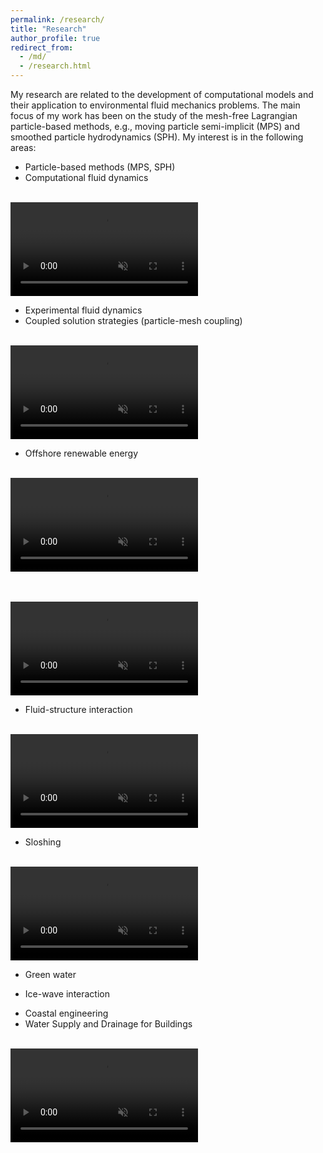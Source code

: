 ```yaml
---
permalink: /research/
title: "Research"
author_profile: true
redirect_from: 
  - /md/
  - /research.html
---
```


My research are related to the development of computational models and their application to environmental fluid mechanics problems. The main focus of my work has been on the study of the mesh-free Lagrangian particle-based methods, e.g., moving particle semi-implicit (MPS) and smoothed particle hydrodynamics (SPH). My interest is in the following areas:

* Particle-based methods (MPS, SPH)
* Computational fluid dynamics
<br/><br/>
<video src="https://user-images.githubusercontent.com/20632175/182661348-2c7ec66c-f9c3-4e97-bbe5-382a4942ca4e.mp4" playsinline autoplay muted loop controls="controls" style="max-width: 500px;">
</video>

* Experimental fluid dynamics
* Coupled solution strategies (particle-mesh coupling)
<br/><br/>
<video src="https://user-images.githubusercontent.com/20632175/182659436-a76d0e98-0326-4cb6-be83-c766096f6ff8.mp4" playsinline autoplay muted loop controls="controls" style="max-width: 700px;">
</video>

* Offshore renewable energy
<br/><br/>
<video src="https://user-images.githubusercontent.com/20632175/182657646-2b09cb45-12e0-457f-954b-a5058d8bd04a.mp4" playsinline autoplay muted loop controls="controls" style="max-width: 700px;">
</video>

<br/><br/>
<video src="https://user-images.githubusercontent.com/20632175/182654476-a57408c2-3204-4045-b068-21a994842d9b.mp4" playsinline autoplay muted loop controls="controls" style="max-width: 700px;">
</video>

* Fluid-structure interaction
<br/><br/>
<video src="https://user-images.githubusercontent.com/20632175/182658603-88eea1b5-32ff-4edc-8f9d-4601403eb633.mp4" playsinline autoplay muted loop controls="controls" style="max-width: 700px;">
</video>

* Sloshing
<br/><br/>
<video src="https://user-images.githubusercontent.com/20632175/182660794-abf94f3e-570a-414e-8e79-0c7b40aca5a8.mp4" playsinline autoplay muted loop controls="controls" style="max-width: 700px;">
</video>

* Green water
<!--<br/><br/><img src='/images/sloshing_3d_exp_mps_kosh_chta.gif' width="700">-->
* Ice-wave interaction
<!--<br/><br/><img src='/images/mps_exp_4b_Try01-02-03_time.gif' width="700">-->
* Coastal engineering
* Water Supply and Drainage for Buildings
<br/><br/>
<video src="https://user-images.githubusercontent.com/20632175/182658860-226d9e08-bc61-4e8e-ac4f-de887db865a7.mp4" playsinline autoplay muted loop controls="controls" style="max-width: 700px;">
</video>